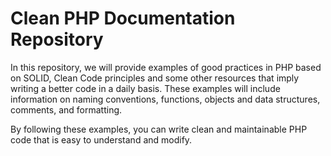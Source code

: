 # Clean PHP Documentation Repository

In this repository, we will provide examples of good practices in PHP based on SOLID, Clean Code principles and some other resources that imply writing a better code in a daily basis. These examples will include information on naming conventions, functions, objects and data structures, comments, and formatting.

By following these examples, you can write clean and maintainable PHP code that is easy to understand and modify.